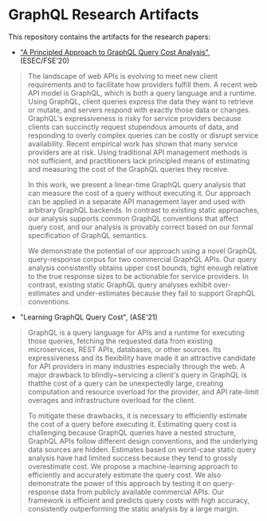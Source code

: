 # GraphQL Research Artifacts

This repository contains the artifacts for the research papers:

* ["A Principled Approach to GraphQL Query Cost Analysis"](https://github.com/Alan-Cha/fse20/blob/master/submissions/functional/FSE-24/graphql-paper.pdf), (ESEC/FSE'20)

> The landscape of web APIs is evolving to meet new client requirements and to facilitate how providers fulfill them. A recent web API model is GraphQL, which is both a query language and a runtime. Using GraphQL, client queries express the data they want to retrieve or mutate, and servers respond with exactly those data or changes. GraphQL's expressiveness is risky for service providers because clients can succinctly request stupendous amounts of data, and responding to overly complex queries can be costly or disrupt service availability. Recent empirical work has shown that many service providers are at risk. Using traditional API management methods is not sufficient, and practitioners lack principled means of estimating and measuring the cost of the GraphQL queries they receive. 
>
> In this work, we present a linear-time GraphQL query analysis that can measure the cost of a query without executing it. Our approach can be applied in a separate API management layer and used with arbitrary GraphQL backends. In contrast to existing static approaches, our analysis supports common GraphQL conventions that affect query cost, and our analysis is provably correct based on our formal specification of GraphQL semantics. 
>
> We demonstrate the potential of our approach using a novel GraphQL query-response corpus for two commercial GraphQL APIs. Our query analysis consistently obtains upper cost bounds, tight enough relative to the true response sizes to be actionable for service providers. In contrast, existing static GraphQL query analyses exhibit over-estimates and under-estimates because they fail to support GraphQL conventions. 

* "Learning GraphQL Query Cost", (ASE'21)

> GraphQL is a query language for APIs and a runtime for executing those queries, fetching the requested data from existing microservices, REST APIs, databases, or other sources. Its expressiveness and its flexibility have made it an attractive candidate for API providers in many industries especially through the web. A major drawback to blindly~servicing a client's query in GraphQL is thatthe cost of a query can be unexpectedly large, creating computation and resource overload for the provider, and API rate-limit overages and infrastructure overload for the client.
>
> To mitigate these drawbacks, it is necessary to efficiently estimate the cost of a query before executing it. Estimating query cost is challenging because GraphQL queries have a nested structure, GraphQL APIs follow different design conventions, and the underlying data sources are hidden. Estimates based on worst-case static query analysis have had limited success because they tend to grossly overestimate cost. We propose a machine-learning approach to efficiently and accurately estimate the query cost. We also demonstrate the power of this approach by testing it on query-response data from publicly available commercial APIs. Our framework is efficient and predicts query costs with high accuracy, consistently outperforming the static analysis by a large margin.